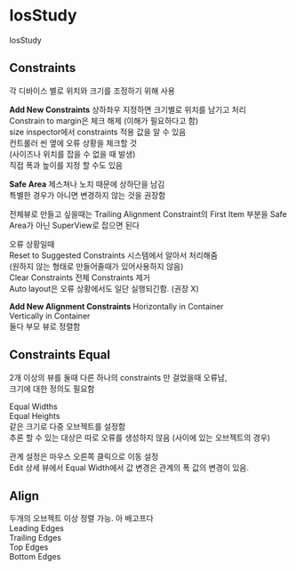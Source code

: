 # IosStudy
IosStudy

## Constraints
각 디바이스 별로 위치와 크기를 조정하기 위해 사용 

**Add New Constraints** 
상하좌우 지정하면 크기별로 위치를 남기고 처리        
Constrain to margin은 체크 해제 (이해가 필요하다고 함)          
size inspector에서 constraints 적용 값을 알 수 있음        
컨트롤러 씬 옆에 오류 상황을 체크할 것         
(사이즈나 위치를 잡을 수 없을 때 발생)         
직접 폭과 높이를 지정 할 수도 있음        

**Safe Area**
제스쳐나 노치 때문에 상하단을 남김        
특별한 경우가 아니면 변경하지 않는 것을 권장함        

전체뷰로 만들고 싶을때는 Trailing Alignment Constraint의 First Item 부분을 Safe Area가 아닌 SuperView로 잡으면 된다        

오류 상황일때        
Reset to Suggested Constraints 시스템에서 알아서 처리해줌        
(원하지 않는 형태로 만들어줄때가 있어사용하지 않음)        
Clear Constraints 전체 Constraints 제거        
Auto layout은 오류 상황에서도 일단 실행되긴함. (권장 X)        

**Add New Alignment Constraints**
Horizontally in Container        
Vertically in Container         
둘다 부모 뷰로 정렬함        

## Constraints Equal
2개 이상의 뷰를 둘때 다른 하나의 constraints 만 걸었을때 오류남,        
크기에 대한 정의도 필요함        

Equal Widths        
Equal Heights        
같은 크기로 다중 오브젝트를 설정함        
추론 할 수 있는 대상은 따로 오류를 생성하지 않음 (사이에 있는 오브젝트의 경우)        

관계 설정은 마우스 오른쪽 클릭으로 이동 설정        
Edit 상세 뷰에서 Equal Width에서 값 변경은 관계의 폭 값의 변경이 있음.         

## Align        
두개의 오브젝트 이상 정렬 가능. 아 배고프다        
Leading Edges        
Trailing Edges        
Top Edges        
Bottom Edges        


